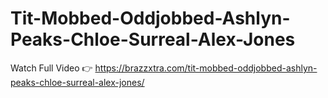 
# Tit-Mobbed-Oddjobbed-Ashlyn-Peaks-Chloe-Surreal-Alex-Jones
Watch Full Video 👉 https://brazzxtra.com/tit-mobbed-oddjobbed-ashlyn-peaks-chloe-surreal-alex-jones/
